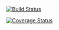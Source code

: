 [![Build Status](https://travis-ci.org/mod821/cs207test.svg?branch=master)](https://travis-ci.org/mod821/cs207test.svg?branch=master)

[![Coverage Status](https://codecov.io/gh/mod821/cs207test/branch/master/graph/badge.svg)](https://codecov.io/gh/mod821/cs207test)

